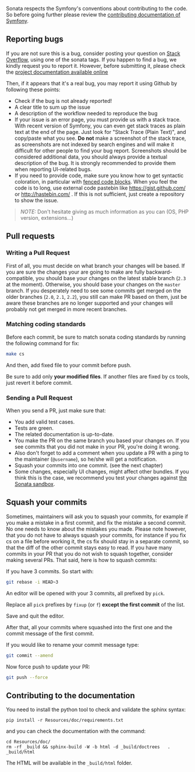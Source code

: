 Sonata respects the Symfony's conventions about contributing to the code. So
before going further please review the [contributing documentation of
Symfony](http://symfony.com/doc/current/contributing/code/patches.html#make-a-pull-request).

## Reporting bugs

If you are not sure this is a bug, consider posting your question on [Stack
Overflow](http://stackoverflow.com), using one of the sonata tags.
If you happen to find a bug, we kindly request you to report it. However,
before submitting it, please check the [project documentation available
online](https://sonata-project.org/bundles/)

Then, if it appears that it's a real bug, you may report it using Github by
following these points:

* Check if the bug is not already reported!
* A clear title to sum up the issue
* A description of the workflow needed to reproduce the bug
* If your issue is an error page, you must provide us with a stack trace.  With
  recent version of Symfony, you can even get stack traces as plain text at the
end of the page. Just look for "Stack Trace (Plain Text)", and copy/paste what
you see. **Do not** make a screenshot of the stack trace, as screenshots are
not indexed by search engines and will make it difficult for other people to
find your bug report. Screenshots should be considered additional data, you
should always provide a textual description of the bug. It is strongly
recommended to provide them when reporting UI-related bugs.
* If you need to provide code, make sure you know how to get syntactic
  coloration, in particular with [fenced code
blocks](https://help.github.com/articles/creating-and-highlighting-code-blocks/).
When you feel the code is to long, use external code pastebin like
https://gist.github.com/ or http://hastebin.com/ . If this is not sufficient,
just create a repository to show the issue.

> _NOTE:_ Don't hesitate giving as much information as you can (OS, PHP
> version, extensions...)

## Pull requests

### Writing a Pull Request

First of all, you must decide on what branch your changes will be based. If you
are sure the changes your are going to make are fully backward-compatible, you
should base your changes on the latest stable branch (`2.3` at the moment).
Otherwise, you should base your changes on the `master` branch. If you
desperately need to see some commits get merged on the older branches (`2.0`,
`2.1`, `2.2`), you still can make PR based on them, just be aware these branches
are no longer supported and your changes will probably not get merged in more
recent branches.

### Matching coding standards

Before each commit, be sure to match sonata coding standards by running the
following command for fix:

```bash
make cs
```

And then, add fixed file to your commit before push.

Be sure to add only **your modified files**. If another files are fixed by cs
tools, just revert it before commit.

### Sending a Pull Request

When you send a PR, just make sure that:

* You add valid test cases.
* Tests are green.
* The related documentation is up-to-date.
* You make the PR on the same branch you based your changes on. If you see
  commits that you did not make in your PR, you're doing it wrong.
* Also don't forget to add a comment when you update a PR with a ping to the
  maintainer (``@username``), so he/she will get a notification.
* Squash your commits into one commit. (see the next chapter)
* Some changes, especially UI changes, might affect other bundles. If you think
  this is the case, we recommend you test your changes against [the Sonata
sandbox](https://github.com/sonata-project/sandbox).

## Squash your commits

Sometimes, maintainers will ask you to squash your commits, for example if you
make a mistake in a first commit, and fix the mistake a second commit. No one
needs to know about the mistakes you made.
Please note however, that you do not have to always squash your commits, for
instance if you fix cs on a file before working it, the cs fix should stay in a
separate commit, so that the diff of the other commit stays easy to read.
If you have many commits in your PR that you do not wish to squash together,
consider making several PRs. That said, here is how to squash commits:

If you have 3 commits. So start with:

```bash
git rebase -i HEAD~3
```

An editor will be opened with your 3 commits, all prefixed by `pick`.

Replace all `pick` prefixes by `fixup` (or `f`) **except the first commit** of
the list.

Save and quit the editor.

After that, all your commits where squashed into the first one and the commit
message of the first commit.

If you would like to rename your commit message type:

```bash
git commit --amend
```

Now force push to update your PR:

```bash
git push --force
```

## Contributing to the documentation

You need to install the python tool to check and validate the sphinx syntax:

    pip install -r Resources/doc/requirements.txt

and you can check the documentation with the command:

    cd Resources/doc/
    rm -rf _build && sphinx-build -W -b html -d _build/doctrees   . _build/html

The HTML will be available in the ``_build/html`` folder.
